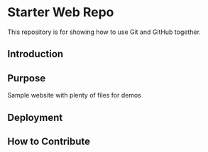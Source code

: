 # Starter Web Repo

This repository is for showing how to use Git and GitHub together.

## Introduction

## Purpose

Sample website with plenty of files for demos

## Deployment

## How to Contribute
